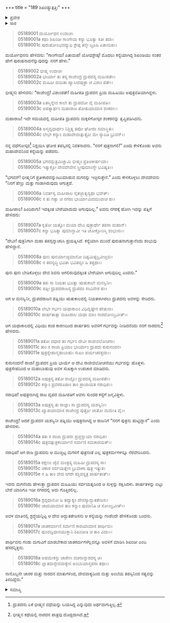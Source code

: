 +++
title = "189 ಶಿಖಂಡ್ಯುತ್ಪತ್ತಿಃ"
+++

<details><summary>ಪ್ರವೇಶ</summary>


।।   ಓಂ ಓಂ ನಮೋ ನಾರಾಯಣಾಯ।।   ಶ್ರೀ ವೇದವ್ಯಾಸಾಯ ನಮಃ ।।

ಶ್ರೀ ಕೃಷ್ಣದ್ವೈಪಾಯನ ವೇದವ್ಯಾಸ ವಿರಚಿತ  

**ಶ್ರೀ ಮಹಾಭಾರತ**

**ಉದ್ಯೋಗ ಪರ್ವ**

**ಅಂಬೋಽಪಾಖ್ಯಾನ ಪರ್ವ**

**ಅಧ್ಯಾಯ 189**

</details>

<details><summary>ಸಾರ</summary>

ಭೀಷ್ಮನಿಗೆ ಪ್ರತೀಕಾರವನ್ನುಂಟುಮಾಡುವವನು ಬೇಕೆಂದು ದ್ರುಪದನು ಶಿವನಲ್ಲಿ ಬೇಡಿಕೊಳ್ಳಲು ಶಿವನು “ನಿನಗೆ ಹೆಣ್ಣು ಮತ್ತು ಗಂಡಾಗಿರುವುದು ಆಗುತ್ತದೆ” ಎಂದು ಹೇಳಿದುದು (1-6). ದ್ರುಪದನ ಪತ್ನಿಯು ತನಗೆ ಮಗಳು ಹುಟ್ಟಿದ್ದರೂ ಗಂಡು ಮಗನು ಹುಟ್ಟಿದ್ದಾನೆ ಎಂದು ಗಂಡನಿಗೆ ಸುಳ್ಳುಹೇಳಿ ಅವಳಿಗೆ ಶಿಖಂಡಿಯೆಂಬ ಹೆಸರನ್ನಿತ್ತು ಗಂಡುಮಗುವಿನಂತೆಯೇ ಬೆಳೆಸಿದುದು (7-18).


</details>



> 05189001 ದುರ್ಯೋಧನ ಉವಾಚ।  
05189001a ಕಥಂ ಶಿಖಂಡೀ ಗಾಂಗೇಯ ಕನ್ಯಾ ಭೂತ್ವಾ ಸತೀ ತದಾ।  
05189001c ಪುರುಷೋಽಭವದ್ಯುಧಿ ಶ್ರೇಷ್ಠ ತನ್ಮೇ ಬ್ರೂಹಿ ಪಿತಾಮಹ।।

ದುರ್ಯೋಧನನು ಹೇಳಿದನು: “ಗಾಂಗೇಯ! ಪಿತಾಮಹ! ಯೋಧಶ್ರೇಷ್ಠ! ಮೊದಲು ಕನ್ಯೆಯಾಗಿದ್ದ ಶಿಖಂಡಿಯು ನಂತರ ಹೇಗೆ ಪುರುಷನಾದನೆನ್ನುವುದನ್ನು ನನಗೆ ಹೇಳು.”

> 05189002 ಭೀಷ್ಮ ಉವಾಚ।  
05189002a ಭಾರ್ಯಾ ತು ತಸ್ಯ ರಾಜೇಂದ್ರ ದ್ರುಪದಸ್ಯ ಮಹೀಪತೇಃ।  
05189002c ಮಹಿಷೀ ದಯಿತಾ ಹ್ಯಾಸೀದಪುತ್ರಾ ಚ ವಿಶಾಂ ಪತೇ।।

ಭೀಷ್ಮನು ಹೇಳಿದನು: “ರಾಜೇಂದ್ರ! ವಿಶಾಂಪತೇ! ಮಹೀಪತಿ ದ್ರುಪದನ ಪ್ರಿಯ ಮಹಿಷಿಯು ಅಪುತ್ರವತಿಯಾಗಿದ್ದಳು.

> 05189003a ಏತಸ್ಮಿನ್ನೇವ ಕಾಲೇ ತು ದ್ರುಪದೋ ವೈ ಮಹೀಪತಿಃ।  
05189003c ಅಪತ್ಯಾರ್ಥಂ ಮಹಾರಾಜ ತೋಷಯಾಮಾಸ ಶಂಕರಂ।।

ಮಹಾರಾಜ! ಇದೇ ಸಮಯದಲ್ಲಿ ಮಹೀಪತಿ ದ್ರುಪದನು ಮಕ್ಕಳಿಗೋಸ್ಕರ ಶಂಕರನನ್ನು ತೃಪ್ತಿಪಡಿಸಿದನು.

> 05189004a ಅಸ್ಮದ್ವಧಾರ್ಥಂ ನಿಶ್ಚಿತ್ಯ ತಪೋ ಘೋರಂ ಸಮಾಸ್ಥಿತಃ।  
05189004c ಲೇಭೇ ಕನ್ಯಾಂ ಮಹಾದೇವಾತ್ಪುತ್ರೋ ಮೇ ಸ್ಯಾದಿತಿ ಬ್ರುವನ್।।

ನನ್ನ ವಧೆಗೋಸ್ಕರ[^1] ನಿಶ್ಚಯಿಸಿ ಘೋರ ತಪಸ್ಸಿನಲ್ಲಿ ನಿರತನಾದನು. “ನನಗೆ ಪುತ್ರನಾಗಲಿ!” ಎಂದು ಕೇಳಿಕೊಂಡು ಅವನು ಮಹಾದೇವನಿಂದ ಕನ್ಯೆಯನ್ನು ಪಡೆದನು.

> 05189005a ಭಗವನ್ಪುತ್ರಮಿಚ್ಚಾಮಿ ಭೀಷ್ಮಂ ಪ್ರತಿಚಿಕೀರ್ಷಯಾ।   
05189005c ಇತ್ಯುಕ್ತೋ ದೇವದೇವೇನ ಸ್ತ್ರೀಪುಮಾಂಸ್ತೇ ಭವಿಷ್ಯತಿ।।

“ಭಗವನ್! ಭೀಷ್ಮನಿಗೆ ಪ್ರತೀಕಾರವನ್ನುಂಟುಮಾಡುವ ಮಗನನ್ನು ಇಚ್ಛಿಸುತ್ತೇನೆ.” ಎಂದು ಕೇಳಿಕೊಳ್ಳಲು ದೇವದೇವನು “ನಿನಗೆ ಹೆಣ್ಣು ಮತ್ತು ಗಂಡಾಗಿರುವುದು ಆಗುತ್ತದೆ.

> 05189006a ನಿವರ್ತಸ್ವ ಮಹೀಪಾಲ ನೈತಜ್ಜಾತ್ವನ್ಯಥಾ ಭವೇತ್।  
05189006c ಸ ತು ಗತ್ವಾ ಚ ನಗರಂ ಭಾರ್ಯಾಮಿದಮುವಾಚ ಹ।।

ಮಹೀಪಾಲ! ಹಿಂದಿರುಗು! ಇದಕ್ಕಿಂತ ಬೇರೆಯಾದುದು ಆಗುವುದಿಲ್ಲ.” ಅವನು ನಗರಕ್ಕೆ ಹೋಗಿ ಇದನ್ನು ಪತ್ನಿಗೆ ಹೇಳಿದನು:

> 05189007a ಕೃತೋ ಯತ್ನೋ ಮಯಾ ದೇವಿ ಪುತ್ರಾರ್ಥೇ ತಪಸಾ ಮಹಾನ್।  
05189007c ಕನ್ಯಾ ಭೂತ್ವಾ ಪುಮಾನ್ಭಾವೀ ಇತಿ ಚೋಕ್ತೋಽಸ್ಮಿ ಶಂಭುನಾ।।

“ದೇವೀ! ಪುತ್ರನಿಗಾಗಿ ಮಹಾ ತಪಸ್ಸನ್ನಾಚರಿಸಿ ಪ್ರಯತ್ನಿಸಿದೆ. ಕನ್ಯೆಯಾಗಿ ಮುಂದೆ ಪುರುಷನಾಗುತ್ತಾನೆಂದು ಶಂಭುವು ಹೇಳಿದ್ದಾನೆ.

> 05189008a ಪುನಃ ಪುನರ್ಯಾಚ್ಯಮಾನೋ ದಿಷ್ಟಮಿತ್ಯಬ್ರವೀಚ್ಚಿವಃ।  
05189008c ನ ತದನ್ಯದ್ಧಿ ಭವಿತಾ ಭವಿತವ್ಯಂ ಹಿ ತತ್ತಥಾ।।

ಪುನಃ ಪುನಃ ಬೇಡಿಕೊಳ್ಳಲು ದೇವ ಶಿವನು ಆಗಲಿರುವುದಕ್ಕಿಂತ ಬೇರೆಯಾಗಿ ಆಗುವುದಿಲ್ಲ ಎಂದನು.”

> 05189009a ತತಃ ಸಾ ನಿಯತಾ ಭೂತ್ವಾ ಋತುಕಾಲೇ ಮನಸ್ವಿನೀ।  
05189009c ಪತ್ನೀ ದ್ರುಪದರಾಜಸ್ಯ ದ್ರುಪದಂ ಸಂವಿವೇಶ ಹ।।

ಆಗ ಆ ಮನಸ್ವಿನೀ, ದ್ರುಪದರಾಜನ ಪತ್ನಿಯು ಋತುಕಾಲದಲ್ಲಿ ನಿಯತಳಾಗಿರಲು ದ್ರುಪದನು ಅವಳನ್ನು ಸೇರಿದನು.

> 05189010a ಲೇಭೇ ಗರ್ಭಂ ಯಥಾಕಾಲಂ ವಿಧಿದೃಷ್ಟೇನ ಹೇತುನಾ।  
05189010c ಪಾರ್ಷತಾತ್ಸಾ ಮಹೀಪಾಲ ಯಥಾ ಮಾಂ ನಾರದೋಽಬ್ರವೀತ್।।

ಆಗ ಯಥಾಕಾಲದಲ್ಲಿ ವಿಧಿಯು ಕಂಡ ಕಾರಣದಿಂದ ಪಾರ್ಷತನು ಅವಳಿಗೆ ಗರ್ಭವನ್ನು ನೀಡಿದನೆಂದು ನನಗೆ ನಾರದನು[^2] ಹೇಳಿದನು.

> 05189011a ತತೋ ದಧಾರ ತಂ ಗರ್ಭಂ ದೇವೀ ರಾಜೀವಲೋಚನಾ।  
05189011c ತಾಂ ಸ ರಾಜಾ ಪ್ರಿಯಾಂ ಭಾರ್ಯಾಂ ದ್ರುಪದಃ ಕುರುನಂದನ।   
05189011e ಪುತ್ರಸ್ನೇಹಾನ್ಮಹಾಬಾಹುಃ ಸುಖಂ ಪರ್ಯಚರತ್ತದಾ।।

ಕುರುನಂದನ! ರಾಜಾ! ದ್ರುಪದನ ಪ್ರಿಯ ಭಾರ್ಯೆ ಆ ದೇವಿ ರಾಜೀವಲೋಚನೆಯು ಗರ್ಭವನ್ನು ಹೊತ್ತಳು. ಪುತ್ರಸೇಹದಿಂದ ಆ ಮಹಾಬಾಹುವು ಅವಳ ಸುಖಕ್ಕಾಗಿ ಉಪಚಾರ ಮಾಡಿದನು.

> 05189012a ಅಪುತ್ರಸ್ಯ ತತೋ ರಾಜ್ಞೋ ದ್ರುಪದಸ್ಯ ಮಹೀಪತೇಃ।  
05189012c ಕನ್ಯಾಂ ಪ್ರವರರೂಪಾಂ ತಾಂ ಪ್ರಾಜಾಯತ ನರಾಧಿಪ।।

ನರಾಧಿಪ! ಅಪುತ್ರನಾಗಿದ್ದ ರಾಜ ದೃಪದ ಮಹೀಪತಿಗೆ ಅವಳು ಸುಂದರ ಕನ್ಯೆಗೆ ಜನ್ಮವಿತ್ತಳು.

> 05189013a ಅಪುತ್ರಸ್ಯ ತು ರಾಜ್ಞಾಃ ಸಾ ದ್ರುಪದಸ್ಯ ಯಶಸ್ವಿನೀ।  
05189013c ಖ್ಯಾಪಯಾಮಾಸ ರಾಜೇಂದ್ರ ಪುತ್ರೋ ಜಾತೋ ಮಮೇತಿ ವೈ।।

ರಾಜೇಂದ್ರ! ಆದರೆ ದ್ರುಪದನ ಯಶಸ್ವಿನೀ ಪತ್ನಿಯು ಅಪುತ್ರನಾಗಿದ್ದ ಆ ರಾಜನಿಗೆ “ನನಗೆ ಪುತ್ರನು ಹುಟ್ಟಿದ್ದಾನೆ” ಎಂದು ಹೇಳಿದಳು.

> 05189014a ತತಃ ಸ ರಾಜಾ ದ್ರುಪದಃ ಪ್ರಚ್ಚನ್ನಾಯಾ ನರಾಧಿಪ।  
05189014c ಪುತ್ರವತ್ಪುತ್ರಕಾರ್ಯಾಣಿ ಸರ್ವಾಣಿ ಸಮಕಾರಯತ್।।

ನರಾಧಿಪ! ಆಗ ರಾಜ ದ್ರುಪದನು ಆ ಮುಚ್ಚಿಟ್ಟ ಮಗಳಿಗೆ ಪುತ್ರನಂತೆ ಎಲ್ಲ ಪುತ್ರಕರ್ಮಗಳನ್ನೂ ನೆರವೇರಿಸಿದನು.

> 05189015a ರಕ್ಷಣಂ ಚೈವ ಮಂತ್ರಸ್ಯ ಮಹಿಷೀ ದ್ರುಪದಸ್ಯ ಸಾ।  
05189015c ಚಕಾರ ಸರ್ವಯತ್ನೇನ ಬ್ರುವಾಣಾ ಪುತ್ರ ಇತ್ಯುತ।  
05189015e ನ ಹಿ ತಾಂ ವೇದ ನಗರೇ ಕಶ್ಚಿದನ್ಯತ್ರ ಪಾರ್ಷತಾತ್।।

ಇವನು ಮಗನೆಂದು ಹೇಳುತ್ತಾ ದ್ರುಪದನ ಮಹಿಷಿಯು ಸರ್ವಯತ್ನದಿಂದ ಆ ಸುಳ್ಳನ್ನು ರಕ್ಷಿಸಿದಳು. ಪಾರ್ಷತಳನ್ನು ಬಿಟ್ಟು ಬೇರೆ ಯಾರಿಗೂ ಇಡೀ ನಗರದಲ್ಲಿ ಅದು ಗೊತ್ತಿರಲಿಲ್ಲ.

> 05189016a ಶ್ರದ್ದಧಾನೋ ಹಿ ತದ್ವಾಕ್ಯಂ ದೇವಸ್ಯಾದ್ಭುತತೇಜಸಃ।  
05189016c ಚಾದಯಾಮಾಸ ತಾಂ ಕನ್ಯಾಂ ಪುಮಾನಿತಿ ಚ ಸೋಽಬ್ರವೀತ್।।

ಅವಳ ಮಾತಿನಲ್ಲಿ ಶ್ರದ್ಧೆಯನ್ನಿಟ್ಟ ಆ ದೇವ ಅದ್ಭುತತೇಜಸನು ಆ ಕನ್ಯೆಯನ್ನು ಗಂಡೆಂದೇ ಹೇಳಿಕೊಂಡು ಬಂದನು.

> 05189017a ಜಾತಕರ್ಮಾಣಿ ಸರ್ವಾಣಿ ಕಾರಯಾಮಾಸ ಪಾರ್ಥಿವಃ।  
05189017c ಪುಂವದ್ವಿಧಾನಯುಕ್ತಾನಿ ಶಿಖಂಡೀತಿ ಚ ತಾಂ ವಿದುಃ।।

ಪಾರ್ಥಿವನು ಗಂಡು ಮಗುವಿಗೆ ಮಾಡಬೇಕಾದ ಜಾತಕರ್ಮಗಳೆಲ್ಲವನ್ನೂ ಅವಳಿಗೆ ಮಾಡಿಸಿ ಶಿಖಂಡೀ ಎಂಬ ಹೆಸರನ್ನಿತ್ತನು.

> 05189018a ಅಹಮೇಕಸ್ತು ಚಾರೇಣ ವಚನಾನ್ನಾರದಸ್ಯ ಚ।  
05189018c ಜ್ಞಾತವಾನ್ದೇವವಾಕ್ಯೇನ ಅಂಬಾಯಾಸ್ತಪಸಾ ತಥಾ।।

ನಾನೊಬ್ಬನೇ ಚಾರರ ಮತ್ತು ನಾರದನ ಮಾತುಗಳಿಂದ, ದೇವವಾಕ್ಯದಿಂದ ಮತ್ತು ಅಂಬೆಯ ತಪಸ್ಸಿನಿಂದ ಸತ್ಯವನ್ನು ತಿಳಿದಿದ್ದೆನು.”


<details><summary>ಸಮಾಪ್ತಿ</summary>

ಇತಿ ಶ್ರೀ ಮಹಾಭಾರತೇ ಉದ್ಯೋಗ ಪರ್ವಣಿ ಅಂಬೋಽಪಾಖ್ಯಾನ ಪರ್ವಣಿ ಶಿಖಂಡ್ಯುತ್ಪತ್ತೌ ಏಕೋನನವತ್ಯಧಿಕಶತತಮೋಽಧ್ಯಾಯಃ।  
ಇದು ಶ್ರೀ ಮಹಾಭಾರತದಲ್ಲಿ ಉದ್ಯೋಗ ಪರ್ವದಲ್ಲಿ ಅಂಬೋಽಪಾಖ್ಯಾನ ಪರ್ವದಲ್ಲಿ ಶಿಖಂಡ್ಯುತ್ಪತ್ತಿಯಲ್ಲಿ ನೂರಾಎಂಭತ್ತೊಂಭತ್ತನೆಯ ಅಧ್ಯಾಯವು.

</details>

[^1]: ದ್ರುಪದನು ಏಕೆ ಭೀಷ್ಮನ ವಧೆಯನ್ನು ಬಯಸಿದ್ದ ಎನ್ನುವುದು ಅರ್ಥವಾಗುತ್ತಿಲ್ಲ.

[^2]: ಭೀಷ್ಮನ ಕಥೆಯಲ್ಲಿ ನಾರದನ ಪಾತ್ರವು ದೊಡ್ಡದಾಗಿದೆ.


